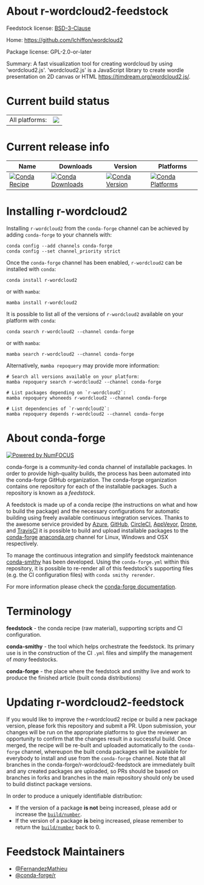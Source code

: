 About r-wordcloud2-feedstock
============================

Feedstock license: [BSD-3-Clause](https://github.com/conda-forge/r-wordcloud2-feedstock/blob/main/LICENSE.txt)

Home: https://github.com/lchiffon/wordcloud2

Package license: GPL-2.0-or-later

Summary: A fast visualization tool for creating wordcloud by using 'wordcloud2.js'. 'wordcloud2.js' is a JavaScript library to create wordle presentation on 2D canvas or HTML <https://timdream.org/wordcloud2.js/>.

Current build status
====================


<table><tr><td>All platforms:</td>
    <td>
      <a href="https://dev.azure.com/conda-forge/feedstock-builds/_build/latest?definitionId=11445&branchName=main">
        <img src="https://dev.azure.com/conda-forge/feedstock-builds/_apis/build/status/r-wordcloud2-feedstock?branchName=main">
      </a>
    </td>
  </tr>
</table>

Current release info
====================

| Name | Downloads | Version | Platforms |
| --- | --- | --- | --- |
| [![Conda Recipe](https://img.shields.io/badge/recipe-r--wordcloud2-green.svg)](https://anaconda.org/conda-forge/r-wordcloud2) | [![Conda Downloads](https://img.shields.io/conda/dn/conda-forge/r-wordcloud2.svg)](https://anaconda.org/conda-forge/r-wordcloud2) | [![Conda Version](https://img.shields.io/conda/vn/conda-forge/r-wordcloud2.svg)](https://anaconda.org/conda-forge/r-wordcloud2) | [![Conda Platforms](https://img.shields.io/conda/pn/conda-forge/r-wordcloud2.svg)](https://anaconda.org/conda-forge/r-wordcloud2) |

Installing r-wordcloud2
=======================

Installing `r-wordcloud2` from the `conda-forge` channel can be achieved by adding `conda-forge` to your channels with:

```
conda config --add channels conda-forge
conda config --set channel_priority strict
```

Once the `conda-forge` channel has been enabled, `r-wordcloud2` can be installed with `conda`:

```
conda install r-wordcloud2
```

or with `mamba`:

```
mamba install r-wordcloud2
```

It is possible to list all of the versions of `r-wordcloud2` available on your platform with `conda`:

```
conda search r-wordcloud2 --channel conda-forge
```

or with `mamba`:

```
mamba search r-wordcloud2 --channel conda-forge
```

Alternatively, `mamba repoquery` may provide more information:

```
# Search all versions available on your platform:
mamba repoquery search r-wordcloud2 --channel conda-forge

# List packages depending on `r-wordcloud2`:
mamba repoquery whoneeds r-wordcloud2 --channel conda-forge

# List dependencies of `r-wordcloud2`:
mamba repoquery depends r-wordcloud2 --channel conda-forge
```


About conda-forge
=================

[![Powered by
NumFOCUS](https://img.shields.io/badge/powered%20by-NumFOCUS-orange.svg?style=flat&colorA=E1523D&colorB=007D8A)](https://numfocus.org)

conda-forge is a community-led conda channel of installable packages.
In order to provide high-quality builds, the process has been automated into the
conda-forge GitHub organization. The conda-forge organization contains one repository
for each of the installable packages. Such a repository is known as a *feedstock*.

A feedstock is made up of a conda recipe (the instructions on what and how to build
the package) and the necessary configurations for automatic building using freely
available continuous integration services. Thanks to the awesome service provided by
[Azure](https://azure.microsoft.com/en-us/services/devops/), [GitHub](https://github.com/),
[CircleCI](https://circleci.com/), [AppVeyor](https://www.appveyor.com/),
[Drone](https://cloud.drone.io/welcome), and [TravisCI](https://travis-ci.com/)
it is possible to build and upload installable packages to the
[conda-forge](https://anaconda.org/conda-forge) [anaconda.org](https://anaconda.org/)
channel for Linux, Windows and OSX respectively.

To manage the continuous integration and simplify feedstock maintenance
[conda-smithy](https://github.com/conda-forge/conda-smithy) has been developed.
Using the ``conda-forge.yml`` within this repository, it is possible to re-render all of
this feedstock's supporting files (e.g. the CI configuration files) with ``conda smithy rerender``.

For more information please check the [conda-forge documentation](https://conda-forge.org/docs/).

Terminology
===========

**feedstock** - the conda recipe (raw material), supporting scripts and CI configuration.

**conda-smithy** - the tool which helps orchestrate the feedstock.
                   Its primary use is in the construction of the CI ``.yml`` files
                   and simplify the management of *many* feedstocks.

**conda-forge** - the place where the feedstock and smithy live and work to
                  produce the finished article (built conda distributions)


Updating r-wordcloud2-feedstock
===============================

If you would like to improve the r-wordcloud2 recipe or build a new
package version, please fork this repository and submit a PR. Upon submission,
your changes will be run on the appropriate platforms to give the reviewer an
opportunity to confirm that the changes result in a successful build. Once
merged, the recipe will be re-built and uploaded automatically to the
`conda-forge` channel, whereupon the built conda packages will be available for
everybody to install and use from the `conda-forge` channel.
Note that all branches in the conda-forge/r-wordcloud2-feedstock are
immediately built and any created packages are uploaded, so PRs should be based
on branches in forks and branches in the main repository should only be used to
build distinct package versions.

In order to produce a uniquely identifiable distribution:
 * If the version of a package **is not** being increased, please add or increase
   the [``build/number``](https://docs.conda.io/projects/conda-build/en/latest/resources/define-metadata.html#build-number-and-string).
 * If the version of a package **is** being increased, please remember to return
   the [``build/number``](https://docs.conda.io/projects/conda-build/en/latest/resources/define-metadata.html#build-number-and-string)
   back to 0.

Feedstock Maintainers
=====================

* [@FernandezMathieu](https://github.com/FernandezMathieu/)
* [@conda-forge/r](https://github.com/orgs/conda-forge/teams/r/)


